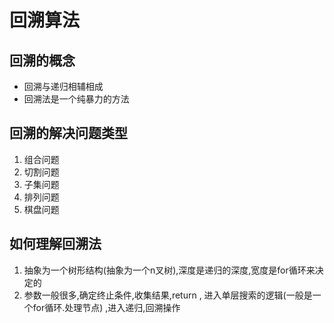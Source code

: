 # 回溯算法

## 回溯的概念

- 回溯与递归相辅相成
- 回溯法是一个纯暴力的方法

## 回溯的解决问题类型
1. 组合问题
2. 切割问题
3. 子集问题
4. 排列问题
5. 棋盘问题

## 如何理解回溯法
1. 抽象为一个树形结构(抽象为一个n叉树),深度是递归的深度,宽度是for循环来决定的
2. 参数一般很多,确定终止条件,收集结果,return , 进入单层搜索的逻辑(一般是一个for循环.处理节点) ,进入递归,回溯操作

